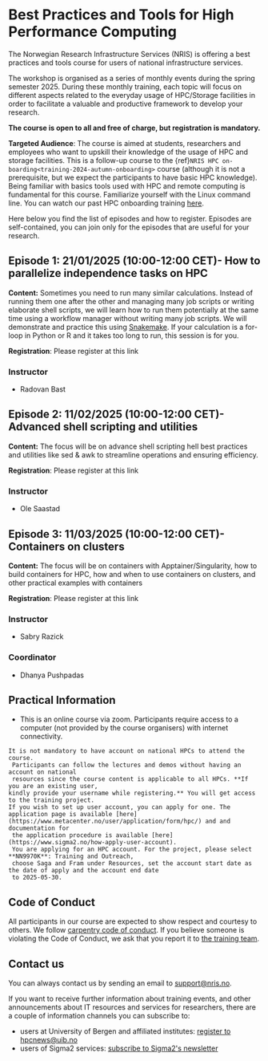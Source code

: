 # Best Practices and Tools for High Performance Computing 

The Norwegian Research Infrastructure Services (NRIS) is offering a best practices and tools course for users of national infrastructure services.

The workshop is organised as a series of monthly events during the spring semester 2025. During these monthly training, each topic will focus on different aspects related to the everyday usage of HPC/Storage facilities in order to facilitate a valuable and productive framework to develop your research. 

**The course is open to all and free of charge, but registration is mandatory.**

**Targeted Audience**: The course is aimed at students, researchers and employees
who want to upskill  their knowledge of the usage of HPC and storage facilities. 
This is a follow-up course to the {ref}`NRIS HPC on-boarding<training-2024-autumn-onboarding>` course
(although it is not a prerequisite, but we expect the participants to have basic HPC knowledge). Being 
familiar with basics tools used with HPC and remote computing is fundamental for this course. 
Familiarize yourself with the Linux command line. You can watch our past HPC onboarding training [here](https://www.youtube.com/watch?v=YkX6dqpwrog).

Here below you find the list of episodes and how to register. Episodes are self-contained, you can join only for the episodes that are useful for your research.

## Episode 1: 21/01/2025 (10:00-12:00 CET)- How to parallelize independence tasks on HPC

**Content:** Sometimes you need to run many similar calculations. Instead of running them one after the other and managing many job scripts
or writing elaborate shell scripts, we will learn how to run them potentially at the same time using a workflow manager without writing many job scripts.
We will demonstrate and practice this using [Snakemake](https://snakemake.github.io/). If your calculation is a for-loop in Python or R and it takes too long to run, this session is for you.

**Registration**: Please register at this link 

### Instructor

- Radovan Bast

## Episode 2: 11/02/2025 (10:00-12:00 CET)- Advanced shell scripting and utilities

**Content:** The focus will be on advance shell scripting hell best practices and utilities like sed & awk to streamline
operations and ensuring efficiency. 

**Registration**: Please register at this link

### Instructor

- Ole Saastad

## Episode 3: 11/03/2025 (10:00-12:00 CET)- Containers on clusters

**Content:** The focus will be on containers with Apptainer/Singularity, how to build containers for HPC, how and when to use containers on clusters, and other practical examples with containers

**Registration**: Please register at this link

### Instructor

- Sabry Razick

### Coordinator

- Dhanya Pushpadas

## **Practical Information**

- This is an online course via zoom. Participants require access to a computer
(not provided by the course organisers) with internet connectivity.

```{note}
It is not mandatory to have account on national HPCs to attend the course.
 Participants can follow the lectures and demos without having an account on national
 resources since the course content is applicable to all HPCs. **If you are an existing user,
kindly provide your username while registering.** You will get access to the training project. 
If you wish to set up user account, you can apply for one. The application page is available [here](https://www.metacenter.no/user/application/form/hpc/) and and documentation for
 the application procedure is available [here](https://www.sigma2.no/how-apply-user-account).
 You are applying for an HPC account. For the project, please select **NN9970K**: Training and Outreach,
 choose Saga and Fram under Resources, set the account start date as the date of apply and the account end date
 to 2025-05-30.

```

## Code of Conduct

All participants in our course are expected to show respect and courtesy to
others. We follow [carpentry code of
conduct](https://docs.carpentries.org/topic_folders/policies/code-of-conduct.html#code-of-conduct-detailed-view).
If you believe someone is violating the Code of Conduct, we ask that you report
it to [the training team](mailto:training@nris.no).

## Contact us

You can always contact us by sending an email to [support@nris.no](mailto:support@nris.no).

If you want to receive further information about training events, and other announcements about IT resources
 and services for researchers, there are a couple of information channels you can subscribe to:
- users at University of Bergen and affiliated institutes: [register to hpcnews@uib.no](https://mailman.uib.no/listinfo/hpcnews)
- users of Sigma2 services: [subscribe to Sigma2's newsletter](https://sigma2.us13.list-manage.com/subscribe?u=4fd109ad79a5dca6dde7e4997&id=59b164c7b6)


